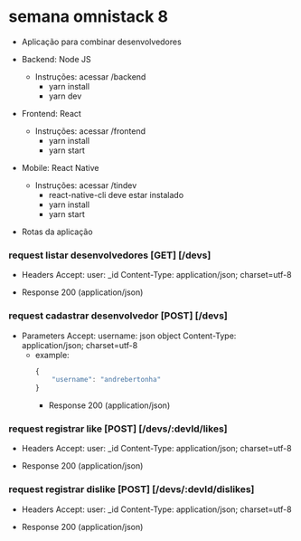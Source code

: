 # semana omnistack 8

- Aplicação para combinar desenvolvedores

- Backend: Node JS
  - Instruções: acessar /backend 
    - yarn install
    - yarn dev

- Frontend: React
  - Instruções: acessar /frontend
    - yarn install
    - yarn start

- Mobile: React Native
  - Instruções: acessar /tindev
    - react-native-cli deve estar instalado
    - yarn install
    - yarn start
    
- Rotas da aplicação 
  
### request listar desenvolvedores [GET]  [/devs]

+ Headers
    Accept: user: _id
    Content-Type: application/json; charset=utf-8

+ Response 200 (application/json)

### request cadastrar desenvolvedor [POST] [/devs]

+ Parameters 
    Accept: username: json object 
    Content-Type: application/json; charset=utf-8    
    + example:
      ```javascript
      {
          "username": "andrebertonha"
      }
      ```
      + Response 200 (application/json)

### request registrar like [POST]  [/devs/:devId/likes]

+ Headers
    Accept: user: _id
    Content-Type: application/json; charset=utf-8

+ Response 200 (application/json)

### request registrar dislike [POST]  [/devs/:devId/dislikes]

+ Headers
    Accept: user: _id
    Content-Type: application/json; charset=utf-8

+ Response 200 (application/json)
      

